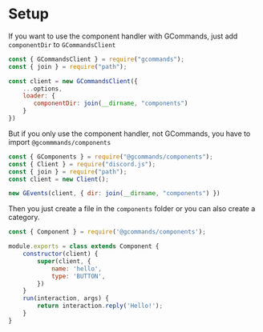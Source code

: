 # Setup

If you want to use the component handler with GCommands, just add `componentDir` to `GCommandsClient`

```js
const { GCommandsClient } = require("gcommands");
const { join } = require("path");

const client = new GCommandsClient({
    ...options,
    loader: {
       componentDir: join(__dirname, "components")
    }
})
```

But if you only use the component handler, not GCommands, you have to import `@gcommmands/components`

```js
const { GComponents } = require("@gcommands/components");
const { Client } = require("discord.js");
const { join } = require("path");
const client = new Client();

new GEvents(client, { dir: join(__dirname, "components") })
```

Then you just create a file in the `components` folder or you can also create a category.

```js
const { Component } = require('@gcommands/components');

module.exports = class extends Component {
    constructor(client) {
        super(client, {
            name: 'hello',
            type: 'BUTTON',
        })
    }
    run(interaction, args) {
        return interaction.reply('Hello!');
    }
}
```